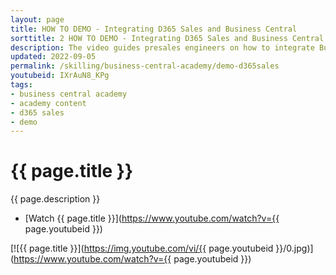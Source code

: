 ```yaml
---
layout: page
title: HOW TO DEMO - Integrating D365 Sales and Business Central
sorttitle: 2 HOW TO DEMO - Integrating D365 Sales and Business Central
description: The video guides presales engineers on how to integrate Business Central with Dynamics 365 Sales.
updated: 2022-09-05
permalink: /skilling/business-central-academy/demo-d365sales
youtubeid: IXrAuN8_KPg
tags: 
- business central academy
- academy content
- d365 sales
- demo
---
```


# {{ page.title }}

{{ page.description }}

* [Watch {{ page.title }}](https://www.youtube.com/watch?v={{ page.youtubeid }})

[![{{ page.title }}](https://img.youtube.com/vi/{{ page.youtubeid }}/0.jpg)](https://www.youtube.com/watch?v={{ page.youtubeid }})
